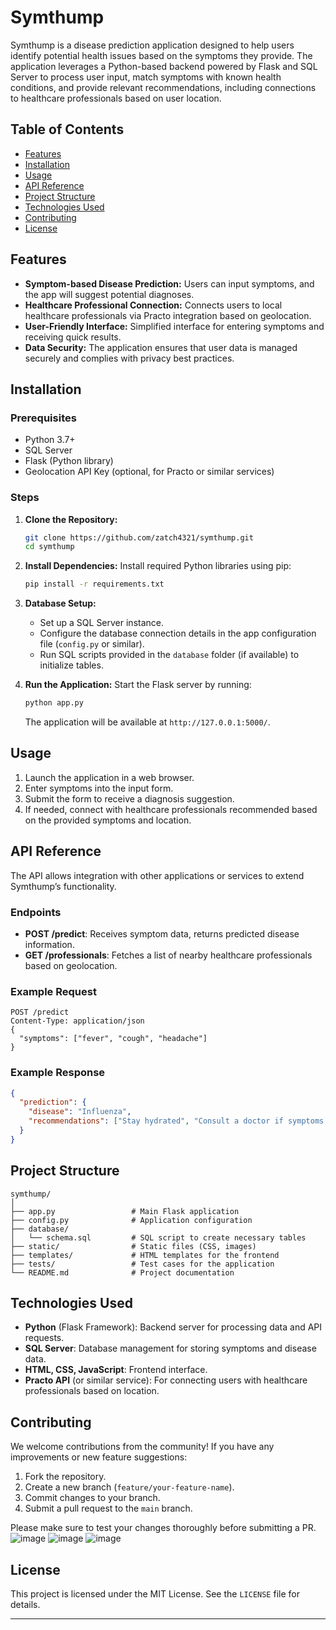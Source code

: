 # Symthump

Symthump is a disease prediction application designed to help users identify potential health issues based on the symptoms they provide. The application leverages a Python-based backend powered by Flask and SQL Server to process user input, match symptoms with known health conditions, and provide relevant recommendations, including connections to healthcare professionals based on user location.

## Table of Contents
- [Features](#features)
- [Installation](#installation)
- [Usage](#usage)
- [API Reference](#api-reference)
- [Project Structure](#project-structure)
- [Technologies Used](#technologies-used)
- [Contributing](#contributing)
- [License](#license)

## Features
- **Symptom-based Disease Prediction:** Users can input symptoms, and the app will suggest potential diagnoses.
- **Healthcare Professional Connection:** Connects users to local healthcare professionals via Practo integration based on geolocation.
- **User-Friendly Interface:** Simplified interface for entering symptoms and receiving quick results.
- **Data Security:** The application ensures that user data is managed securely and complies with privacy best practices.

## Installation
### Prerequisites
- Python 3.7+
- SQL Server
- Flask (Python library)
- Geolocation API Key (optional, for Practo or similar services)

### Steps
1. **Clone the Repository:**
   ```bash
   git clone https://github.com/zatch4321/symthump.git
   cd symthump
   ```

2. **Install Dependencies:**
   Install required Python libraries using pip:
   ```bash
   pip install -r requirements.txt
   ```

3. **Database Setup:**
   - Set up a SQL Server instance.
   - Configure the database connection details in the app configuration file (`config.py` or similar).
   - Run SQL scripts provided in the `database` folder (if available) to initialize tables.

4. **Run the Application:**
   Start the Flask server by running:
   ```bash
   python app.py
   ```
   The application will be available at `http://127.0.0.1:5000/`.

## Usage
1. Launch the application in a web browser.
2. Enter symptoms into the input form.
3. Submit the form to receive a diagnosis suggestion.
4. If needed, connect with healthcare professionals recommended based on the provided symptoms and location.

## API Reference
The API allows integration with other applications or services to extend Symthump’s functionality.

### Endpoints
- **POST /predict**: Receives symptom data, returns predicted disease information.
- **GET /professionals**: Fetches a list of nearby healthcare professionals based on geolocation.

### Example Request
```http
POST /predict
Content-Type: application/json
{
  "symptoms": ["fever", "cough", "headache"]
}
```

### Example Response
```json
{
  "prediction": {
    "disease": "Influenza",
    "recommendations": ["Stay hydrated", "Consult a doctor if symptoms persist"]
  }
}
```

## Project Structure
```
symthump/
│
├── app.py                 # Main Flask application
├── config.py              # Application configuration
├── database/
│   └── schema.sql         # SQL script to create necessary tables
├── static/                # Static files (CSS, images)
├── templates/             # HTML templates for the frontend
├── tests/                 # Test cases for the application
└── README.md              # Project documentation
```

## Technologies Used
- **Python** (Flask Framework): Backend server for processing data and API requests.
- **SQL Server**: Database management for storing symptoms and disease data.
- **HTML, CSS, JavaScript**: Frontend interface.
- **Practo API** (or similar service): For connecting users with healthcare professionals based on location.
  
## Contributing
We welcome contributions from the community! If you have any improvements or new feature suggestions:
1. Fork the repository.
2. Create a new branch (`feature/your-feature-name`).
3. Commit changes to your branch.
4. Submit a pull request to the `main` branch.

Please make sure to test your changes thoroughly before submitting a PR.
![image](https://github.com/user-attachments/assets/f75f66d0-7ade-4a62-aef7-46c31a884c24)
![image](https://github.com/user-attachments/assets/ca5c3cbd-1cf6-4f12-8f1f-58c87054310b)
![image](https://github.com/user-attachments/assets/84704ad7-cbcd-4ff2-9b8d-97f6e1d4f9af)


## License
This project is licensed under the MIT License. See the `LICENSE` file for details.

--- 
